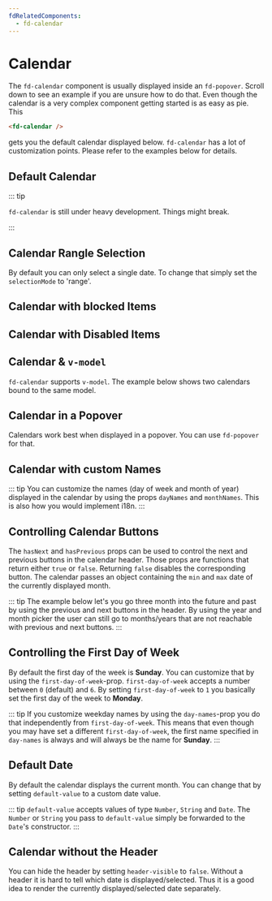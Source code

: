 ```yaml
---
fdRelatedComponents:
  - fd-calendar
---
```


# Calendar

The `fd-calendar` component is usually displayed inside an `fd-popover`. Scroll down to see an example if you are unsure how to do that. Even though the calendar is a very complex component getting started is as easy as pie. This

```html
<fd-calendar />
```

gets you the default calendar displayed below. `fd-calendar` has a lot of customization points. Please refer to the examples below for details.

## Default Calendar

::: tip

`fd-calendar` is still under heavy development. Things might break.

:::

<d-example name="default">
</d-example>

## Calendar Rangle Selection

By default you can only select a single date. To change that simply set the `selectionMode` to 'range'.

<d-example name="selection-range">
</d-example>

## Calendar with blocked Items

<d-example name="blocked-items">
</d-example>

## Calendar with Disabled Items

<d-example name="disabled-items">
</d-example>

## Calendar & `v-model`

`fd-calendar` supports `v-model`. The example below shows two calendars bound to the same model.

<d-example name="bindings">
</d-example>

## Calendar in a Popover

Calendars work best when displayed in a popover. You can use `fd-popover` for that.

<d-example name="popover">
</d-example>

## Calendar with custom Names

::: tip
You can customize the names (day of week and month of year)  displayed in the calendar by using the props `dayNames` and `monthNames`. This is also how you would implement i18n.
:::

<d-example name="custom-names">
</d-example>

## Controlling Calendar Buttons
The `hasNext` and `hasPrevious` props can be used to control the next and previous buttons in the calendar header. Those props are functions that return either `true` or `false`. Returning `false` disables the corresponding button. The calendar passes an object containing the `min` and `max` date of the currently displayed month.

::: tip
The example below let's you go three month into the future and past by using the previous and next buttons in the header. By using the year and month picker the user can still go to months/years that are not reachable with previous and next buttons.
:::

<d-example name="buttons">
</d-example>

## Controlling the First Day of Week

By default the first day of the week is **Sunday**. You can customize that by using the `first-day-of-week`-prop. `first-day-of-week` accepts a number between `0` (default) and `6`. By setting `first-day-of-week` to `1` you basically set the first day of the week to **Monday**.

::: tip
If you customize weekday names by using the `day-names`-prop you do that independently from `first-day-of-week`. This means that even though you may have set a different `first-day-of-week`, the first name specified in `day-names` is always and will always be the name for **Sunday**.
:::

<d-example name="first-day-of-week">
</d-example>

## Default Date

By default the calendar displays the current month. You can change that by setting  `default-value` to a custom date value.


::: tip
`default-value` accepts values of type `Number`, `String` and `Date`. The `Number` or `String` you pass to `default-value` simply be forwarded to the `Date`'s constructor.
:::

<d-example name="default-date">
</d-example>

## Calendar without the Header

You can hide the header by setting `header-visible` to `false`. Without a header it is hard to tell which date is displayed/selected. Thus it is a good idea to render the currently displayed/selected date separately.

<d-example name="no-header">
</d-example>
